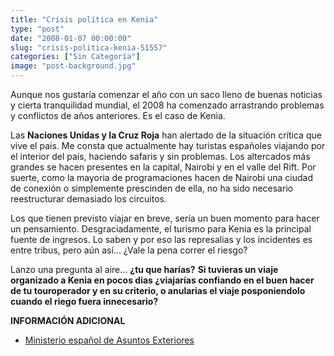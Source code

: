 ```yaml
---
title: "Crisis política en Kenia"
type: "post"
date: "2008-01-07 00:00:00"
slug: "crisis-politica-kenia-51557"
categories: ["Sin Categoría"]
image: "post-background.jpg"
---
```


Aunque nos gustaría comenzar el año con un saco lleno de buenas noticias y cierta tranquilidad mundial, el 2008 ha comenzado arrastrando problemas y conflictos de años anteriores. Es el caso de Kenia.

Las **Naciones Unidas y la Cruz Roja** han alertado de la situación crítica que vive el pais. Me consta que actualmente hay turistas españoles viajando por el interior del país, haciendo safaris y sin problemas. Los altercados más grandes se hacen presentes en la capital, Nairobi y en el valle del Rift. Por suerte, como la mayoria de programaciones hacen de Nairobi una ciudad de conexión o simplemente prescinden de ella, no ha sido necesario reestructurar demasiado los circuitos.

Los que tienen previsto viajar en breve, sería un buen momento para hacer un pensamiento. Desgraciadamente, el turismo para Kenia es la principal fuente de ingresos. Lo saben y por eso las represalias y los incidentes es entre tribus, pero aún así... ¿Vale la pena correr el riesgo?

Lanzo una pregunta al aire... **¿tu que harías?** **Si tuvieras un viaje organizado a Kenia en pocos dias ¿viajarías confiando en el buen hacer de tu touroperador y en su criterio, o anularias el viaje posponiendolo cuando el riego fuera innecesario?**

**INFORMACIÓN ADICIONAL**

- [Ministerio español de Asuntos Exteriores](http://www.mae.es/es/home)